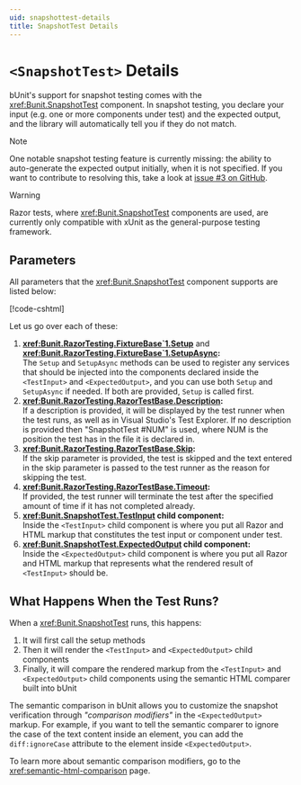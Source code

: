 ```yaml
---
uid: snapshottest-details
title: SnapshotTest Details
---
```


# `<SnapshotTest>` Details

bUnit's support for snapshot testing comes with the <xref:Bunit.SnapshotTest> component. In snapshot testing, you declare your input (e.g. one or more components under test) and the expected output, and the library will automatically tell you if they do not match.

> [!NOTE] 
> One notable snapshot testing feature is currently missing: the ability to auto-generate the expected output initially, when it is not specified. If you want to contribute to resolving this, take a look at [issue #3 on GitHub](https://github.com/egil/bunit/issues/3).

> [!WARNING]
> Razor tests, where <xref:Bunit.SnapshotTest> components are used, are currently only compatible with xUnit as the general-purpose testing framework.

## Parameters

All parameters that the <xref:Bunit.SnapshotTest> component supports are listed below:

[!code-cshtml[](../../../samples/tests/razor/AllSnapshotTestParameters.razor)]

Let us go over each of these:

1. **<xref:Bunit.RazorTesting.FixtureBase`1.Setup>** and **<xref:Bunit.RazorTesting.FixtureBase`1.SetupAsync>:**  
   The `Setup` and `SetupAsync` methods can be used to register any services that should be injected into the components declared inside the `<TestInput>` and `<ExpectedOutput>`, and you can use both `Setup` and `SetupAsync` if needed. If both are provided, `Setup` is called first.   
2. **<xref:Bunit.RazorTesting.RazorTestBase.Description>:**   
   If a description is provided, it will be displayed by the test runner when the test runs, as well as in Visual Studio's Test Explorer. If no description is provided then "SnapshotTest #NUM" is used, where NUM is the position the test has in the file it is declared in.
3. **<xref:Bunit.RazorTesting.RazorTestBase.Skip>:**  
   If the skip parameter is provided, the test is skipped and the text entered in the skip parameter is passed to the test runner as the reason for skipping the test.
4. **<xref:Bunit.RazorTesting.RazorTestBase.Timeout>:**  
   If provided, the test runner will terminate the test after the specified amount of time if it has not completed already.
5. **<xref:Bunit.SnapshotTest.TestInput> child component:**  
   Inside the `<TestInput>` child component is where you put all Razor and HTML markup that constitutes the test input or component under test.
6. **<xref:Bunit.SnapshotTest.ExpectedOutput> child component:**  
   Inside the `<ExpectedOutput>` child component is where you put all Razor and HTML markup that represents what the rendered result of `<TestInput>` should be. 

## What Happens When the Test Runs?

When a <xref:Bunit.SnapshotTest> runs, this happens:

1. It will first call the setup methods
2. Then it will render the `<TestInput>` and `<ExpectedOutput>` child components
3. Finally, it will compare the rendered markup from the `<TestInput>` and `<ExpectedOutput>` child components using the semantic HTML comparer built into bUnit

The semantic comparison in bUnit allows you to customize the snapshot verification  through _"comparison modifiers"_ in the `<ExpectedOutput>` markup. For example, if you want to tell the semantic comparer to ignore the case of the text content inside an element, you can add the `diff:ignoreCase` attribute to the element inside `<ExpectedOutput>`. 

To learn more about semantic comparison modifiers, go to the <xref:semantic-html-comparison> page.
<!--stackedit_data:
eyJoaXN0b3J5IjpbMTQxODE3NzE5NiwtNjUxNTg0NDg0XX0=
-->